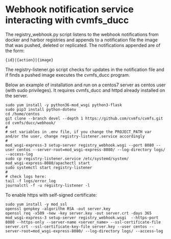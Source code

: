 # Webhook notification service interacting with cvmfs_ducc
The registry_webhook.py script listens to the webhook notifications from docker and harbor registries and appends to a notification file the image that was pushed, deleted or replicated. 
The notifications appended are of the form:
```
{id}|{action}|{image}
```
The registry-listener.go script checks for updates in the notification file and if finds a pushed image executes the cvmfs_ducc program.

Below an example of installation and run on a centos7 server as centos user (with sudo privileges). It requires cvmfs_ducc and httpd already installed on the server.
```
sudo yum install -y python36-mod_wsgi python3-flask
sudo pip3 install python-dotenv
cd /home/centos
git clone --branch devel --depth 1 https://github.com/cvmfs/cvmfs.git
cd cvmfs/ducc/webhook/
#
# set variables in .env file, if you change the PROJECT_PATH var and/or the user, change registry-listener.service accordingly
#
mod_wsgi-express-3 setup-server registry_webhook.wsgi --port 8080 --user centos --server-root=mod_wsgi-express-8080/ --log-directory logs/ --access-log
sudo cp registry-listener.service /etc/systemd/system/
mod_wsgi-express-8080/apachectl start
sudo systemctl start registry-listener
#
# check logs here:
tail -f logs/error_log
journalctl -f -u registry-listener -l
```
To enable https with self-signed certificate:
```
sudo yum install -y mod_ssl
openssl genpkey -algorithm RSA -out server.key
openssl req -x509 -new -key server.key -out server.crt -days 365
mod_wsgi-express-3 setup-server registry_webhook.wsgi  --https-port 8080 --https-only --server-name <server_name> --ssl-certificate-file server.crt --ssl-certificate-key-file server.key --user centos --server-root=mod_wsgi-express-8080/ --log-directory logs/ --access-log
```
